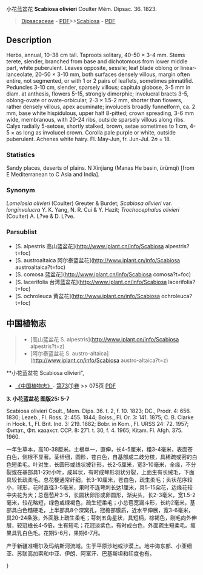 小花蓝盆花 **Scabiosa olivieri** Coulter Mém. Dipsac. 36. 1823.

> [Dipsacaceae](http://www.iplant.cn/info/Dipsacaceae?t=foc) - [PDF](http://www.iplant.cn/foc/pdf/Dipsacaceae.pdf)>>[Scabiosa](http://www.iplant.cn/info/Scabiosa?t=foc) - [PDF](http://www.iplant.cn/foc/pdf/Scabiosa.pdf)

## Description

Herbs, annual, 10-38 cm tall. Taproots solitary, 40-50 × 3-4 mm. Stems terete, slender, branched from base and dichotomous from lower middle part, white puberulent. Leaves opposite, sessile; leaf blade oblong or linear-lanceolate, 20-50 × 3-10 mm, both surfaces densely villous, margin often entire, not segmented, or with 1 or 2 pairs of leaflets, sometimes pinnatifid. Peduncles 3-10 cm, slender, sparsely villous; capitula globose, 3-5 mm in diam. at anthesis, flowers 5-15, strongly dimorphic; involucral bracts 3-5, oblong-ovate or ovate-orbicular, 2-3 × 1.5-2 mm, shorter than flowers, rather densely villous, apex acuminate; involucels broadly funnelform, ca. 2 mm, base white hispidulous, upper half 8-pitted; crown spreading, 3-6 mm wide, membranous, with 20-24 ribs, outside sparsely villous along ribs. Calyx radially 5-setose, shortly stalked, brown, setae sometimes to 1 cm, 4-5 × as long as involucel crown. Corolla pale purple or white, outside puberulent. Achenes white hairy. Fl. May-Jun, fr. Jun-Jul. 2*n* = 18.

### Statistics
Sandy places, deserts of plains. N Xinjiang (Manas He basin, ürümqi) [from E Mediterranean to C Asia and India].

### Synonym
*Lomelosia olivieri* (Coulter) Greuter & Burdet; *Scabiosa olivieri* var. *longinvolucra* Y. K. Yang, N. R. Cui & Y. Hazit; *Trochocephalus olivieri* (Coulter) A. L?ve & D. L?ve.

### Parsublist

* [S.  alpestris  高山蓝盆花](http://www.iplant.cn/info/Scabiosa alpestris?t=foc)
* [S.  austroaltaica  阿尔泰蓝盆花](http://www.iplant.cn/info/Scabiosa austroaltaica?t=foc)
* [S.  comosa  蓝盆花](http://www.iplant.cn/info/Scabiosa comosa?t=foc)
* [S.  lacerifolia  台湾蓝盆花](http://www.iplant.cn/info/Scabiosa lacerifolia?t=foc)
* [S.  ochroleuca  黄盆花](http://www.iplant.cn/info/Scabiosa ochroleuca?t=foc)

## 中国植物志

> * [高山蓝盆花  S.  alpestris](http://www.iplant.cn/info/Scabiosa alpestris?t=z)
> * [阿尔泰蓝盆花  S.  austro-altaica](http://www.iplant.cn/info/Scabiosa austro-altaica?t=z)

**小花蓝盆花 Scabiosa olivieri",

* [《中国植物志》](http://www.iplant.cn/frps)- [第73(1)卷](http://www.iplant.cn/frps/vol/73(1)) >> 075页 [PDF](http://www.iplant.cn/frps/pdf/73(1)/075a.PDF)

**3. 小花蓝盆花 图版25: 5-7**

Scabiosa olivieri Coult., Mem. Dips. 36. t. 2, f. 10. 1823; DC., Prodr. 4: 656. 1830; Leaeb., Fl. Ross. 2: 455. 1844; Boiss., Fl. Or. 3: 141. 1875; C. B. Clarke in Hook. f., Fl. Brit. Ind. 3: 219. 1882; Bobr. in Kom., Fl. URSS 24: 72. 1957; Φиπат., Φπ. казахст. ССР. 8: 271. t. 30, f. 4. 1965; Kitam. Fl. Afgh. 375. 1960.

一年生草本，高10-38厘米。主根单一，直伸，长4-5厘米，粗3-4毫米，表面苍白色，侧根不显著。茎纤细，圆形，苍白色，自基部成二歧分枝，具稀疏或密的白色短柔毛。叶对生，长圆形或线状披针形，长2-5厘米，宽3-10毫米，全缘，不分裂或在基部具1-2对小叶，成耳状，有时成琴形羽状分裂，上面生有长绒毛，下面具较长疏柔毛。总花梗通常纤细，长3-10厘米，苍白色，疏生柔毛；头状花序较小，球形，花时直径3-5毫米，果时不连萼刺长达1厘米，具5-15朵花，边缘花较中央花为大；总苞苞片3-5，长圆状卵形或卵圆形，渐尖头，长2-3毫米，宽1.5-2毫米，较花略短，绿色或绿褐色，疏生短柔毛；小总苞宽漏斗形，长约2毫米，基部具白色糙硬毛，上半部具8个深窝孔，冠檐部膜质，近水平伸展，宽3-6毫米，具20-24条脉，外面脉上疏生柔毛；萼刺五角星状，具短柄，棕褐色，刚毛向外伸展，较冠檐长4-5倍，生有短毛；花冠淡紫色，有时成白色，外面疏生短柔毛。瘦果具乳白色毛。花期5-6月，果期6-7月。

产于新疆准噶尔及玛纳斯河流域。生于平原沙地或沙漠上。地中海东部、小亚细亚、苏联高加索和中亚、伊朗、阿富汗、巴基斯坦和印度也有。

}